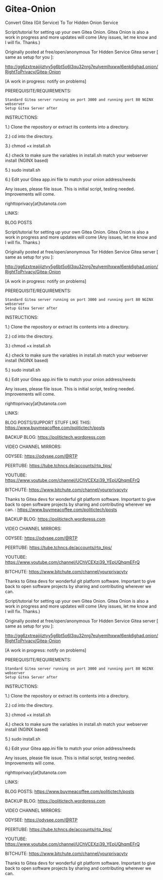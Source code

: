 # Gitea-Onion
Convert Gitea (Git Service) To Tor Hidden Onion Service


Script/tutorial for setting up your own Gitea Onion. Gitea Onion is also a work in progress and more updates will come (Any issues, let me know and I will fix. Thanks.)

Originally posted at free/open/anonymous Tor Hidden Service Gitea server [ same as setup for you ]:

http://gg6zxtreajiijztyy5g6bt5o6l3qu32nrg7eulyemlhxwwl6enk6ghad.onion/RightToPrivacy/Gitea-Onion

[A work in progress: notify on problems]

PREREQUISITE/REQUIREMENTS:

    Standard Gitea server running on port 3000 and running port 80 NGINX webserver
    Setup Gitea Server after

INSTRUCTIONS:

1.) Clone the repository or extract its contents into a directory.

2.) cd into the directory.

3.) chmod +x install.sh

4.) check to make sure the variables in install.sh match your webserver install (NGINX based)

5.) sudo install.sh

6.) Edit your Gitea app.ini file to match your onion address/needs

Any issues, please file issue. This is initial script, testing needed. Improvements will come.

righttoprivacy[at]tutanota.com

LINKS:

BLOG POSTS

Script/tutorial for setting up your own Gitea Onion. Gitea Onion is also a work in progress and more updates will come (Any issues, let me know and I will fix. Thanks.)

Originally posted at free/open/anonymous Tor Hidden Service Gitea server [ same as setup for you ]:

http://gg6zxtreajiijztyy5g6bt5o6l3qu32nrg7eulyemlhxwwl6enk6ghad.onion/RightToPrivacy/Gitea-Onion

[A work in progress: notify on problems]

PREREQUISITE/REQUIREMENTS:

    Standard Gitea server running on port 3000 and running port 80 NGINX webserver
    Setup Gitea Server after

INSTRUCTIONS:

1.) Clone the repository or extract its contents into a directory.

2.) cd into the directory.

3.) chmod +x install.sh

4.) check to make sure the variables in install.sh match your webserver install (NGINX based)

5.) sudo install.sh

6.) Edit your Gitea app.ini file to match your onion address/needs

Any issues, please file issue. This is initial script, testing needed. Improvements will come.

righttoprivacy[at]tutanota.com

LINKS:

BLOG POSTS/SUPPORT STUFF LIKE THIS: https://www.buymeacoffee.com/politictech/posts

BACKUP BLOG: https://politictech.wordpress.com

VIDEO CHANNEL MIRRORS:

ODYSEE: https://odysee.com/@RTP

PEERTUBE: https://tube.tchncs.de/accounts/rtp_tips/

YOUTUBE: https://www.youtube.com/channel/UChVCEXzi39_YEpUQhqmEFrQ

BITCHUTE: https://www.bitchute.com/channel/yourprivacytv

Thanks to Gitea devs for wonderful git platform software. Important to give back to open software projects by sharing and contributing wherever we can.
: https://www.buymeacoffee.com/politictech/posts

BACKUP BLOG: https://politictech.wordpress.com

VIDEO CHANNEL MIRRORS:

ODYSEE: https://odysee.com/@RTP

PEERTUBE: https://tube.tchncs.de/accounts/rtp_tips/

YOUTUBE: https://www.youtube.com/channel/UChVCEXzi39_YEpUQhqmEFrQ

BITCHUTE: https://www.bitchute.com/channel/yourprivacytv

Thanks to Gitea devs for wonderful git platform software. Important to give back to open software projects by sharing and contributing wherever we can.


Script/tutorial for setting up your own Gitea Onion. Gitea Onion is also a work in progress and more updates will come (Any issues, let me know and I will fix. Thanks.)

Originally posted at free/open/anonymous Tor Hidden Service Gitea server [ same as setup for you ]:

http://gg6zxtreajiijztyy5g6bt5o6l3qu32nrg7eulyemlhxwwl6enk6ghad.onion/RightToPrivacy/Gitea-Onion

[A work in progress: notify on problems]

PREREQUISITE/REQUIREMENTS:

    Standard Gitea server running on port 3000 and running port 80 NGINX webserver
    Setup Gitea Server after

INSTRUCTIONS:

1.) Clone the repository or extract its contents into a directory.

2.) cd into the directory.

3.) chmod +x install.sh

4.) check to make sure the variables in install.sh match your webserver install (NGINX based)

5.) sudo install.sh

6.) Edit your Gitea app.ini file to match your onion address/needs

Any issues, please file issue. This is initial script, testing needed. Improvements will come.

righttoprivacy[at]tutanota.com

LINKS:

BLOG POSTS: https://www.buymeacoffee.com/politictech/posts

BACKUP BLOG: https://politictech.wordpress.com

VIDEO CHANNEL MIRRORS:

ODYSEE: https://odysee.com/@RTP

PEERTUBE: https://tube.tchncs.de/accounts/rtp_tips/

YOUTUBE: https://www.youtube.com/channel/UChVCEXzi39_YEpUQhqmEFrQ

BITCHUTE: https://www.bitchute.com/channel/yourprivacytv

Thanks to Gitea devs for wonderful git platform software. Important to give back to open software projects by sharing and contributing wherever we can.
